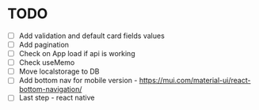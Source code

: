 # TODO

* [ ]  Add validation and default card fields values
* [ ]  Add pagination
* [ ]  Check on App load if api is working
* [ ]  Check useMemo
* [ ]  Move localstorage to DB
* [ ]  Add bottom nav for mobile version - https://mui.com/material-ui/react-bottom-navigation/
* [ ]  Last step - react native
